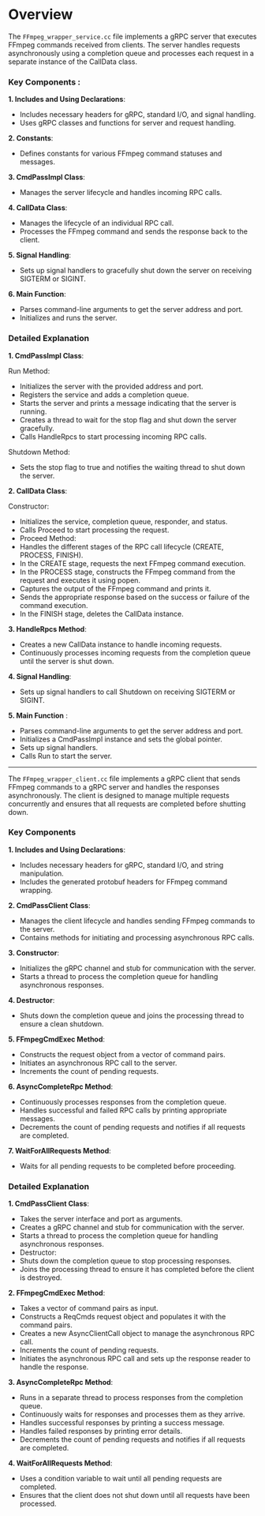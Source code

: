 # Overview
The `FFmpeg_wrapper_service.cc` file implements a gRPC server that executes FFmpeg commands received from clients. The server handles requests asynchronously using a completion queue and processes each request in a separate instance of the CallData class.

### Key Components : 

**1. Includes and Using Declarations**:
- Includes necessary headers for gRPC, standard I/O, and signal handling.
- Uses gRPC classes and functions for server and request handling.

**2. Constants**:

- Defines constants for various FFmpeg command statuses and messages.

**3. CmdPassImpl Class**:

- Manages the server lifecycle and handles incoming RPC calls.

**4. CallData Class**:

-  Manages the lifecycle of an individual RPC call.
- Processes the FFmpeg command and sends the response back to the client.

**5. Signal Handling**:

- Sets up signal handlers to gracefully shut down the server on receiving SIGTERM or SIGINT.

**6. Main Function**:

- Parses command-line arguments to get the server address and port.
- Initializes and runs the server.

### Detailed Explanation

**1. CmdPassImpl Class**:

Run Method:

- Initializes the server with the provided address and port.
- Registers the service and adds a completion queue.
- Starts the server and prints a message indicating that the server is running.
- Creates a thread to wait for the stop flag and shut down the server gracefully.
- Calls HandleRpcs to start processing incoming RPC calls.

Shutdown Method:

- Sets the stop flag to true and notifies the waiting thread to shut down the server.

**2. CallData Class**:

Constructor:

- Initializes the service, completion queue, responder, and status.
- Calls Proceed to start processing the request.
- Proceed Method:
- Handles the different stages of the RPC call lifecycle (CREATE, PROCESS, FINISH).
- In the CREATE stage, requests the next FFmpeg command execution.
- In the PROCESS stage, constructs the FFmpeg command from the request and executes it using popen.
- Captures the output of the FFmpeg command and prints it.
- Sends the appropriate response based on the success or failure of the command execution.
- In the FINISH stage, deletes the CallData instance.

**3. HandleRpcs Method**:

- Creates a new CallData instance to handle incoming requests.
- Continuously processes incoming requests from the completion queue until the server is shut down.

**4. Signal Handling**:

- Sets up signal handlers to call Shutdown on receiving SIGTERM or SIGINT.

**5. Main Function** :

- Parses command-line arguments to get the server address and port.
- Initializes a CmdPassImpl instance and sets the global pointer.
- Sets up signal handlers.
- Calls Run to start the server.

--------------------------------------------------------------------------------------------------------------------

The `FFmpeg_wrapper_client.cc` file implements a gRPC client that sends FFmpeg commands to a gRPC server and handles the responses asynchronously. The client is designed to manage multiple requests concurrently and ensures that all requests are completed before shutting down.

### Key Components
**1. Includes and Using Declarations**:

- Includes necessary headers for gRPC, standard I/O, and string manipulation.
- Includes the generated protobuf headers for FFmpeg command wrapping.

**2. CmdPassClient Class**:

- Manages the client lifecycle and handles sending FFmpeg commands to the server.
- Contains methods for initiating and processing asynchronous RPC calls.

**3. Constructor**:

- Initializes the gRPC channel and stub for communication with the server.
- Starts a thread to process the completion queue for handling asynchronous responses.

**4. Destructor**:

- Shuts down the completion queue and joins the processing thread to ensure a clean shutdown.

**5. FFmpegCmdExec Method**:

- Constructs the request object from a vector of command pairs.
- Initiates an asynchronous RPC call to the server.
- Increments the count of pending requests.

**6. AsyncCompleteRpc Method**:

- Continuously processes responses from the completion queue.
- Handles successful and failed RPC calls by printing appropriate messages.
- Decrements the count of pending requests and notifies if all requests are completed.

**7. WaitForAllRequests Method**:

- Waits for all pending requests to be completed before proceeding.

### Detailed Explanation

**1. CmdPassClient Class**:

- Takes the server interface and port as arguments.
- Creates a gRPC channel and stub for communication with the server.
- Starts a thread to process the completion queue for handling asynchronous responses.
- Destructor:
- Shuts down the completion queue to stop processing responses.
- Joins the processing thread to ensure it has completed before the client is destroyed.

**2. FFmpegCmdExec Method**:

- Takes a vector of command pairs as input.
- Constructs a ReqCmds request object and populates it with the command pairs.
- Creates a new AsyncClientCall object to manage the asynchronous RPC call.
- Increments the count of pending requests.
- Initiates the asynchronous RPC call and sets up the response reader to handle the response.

**3. AsyncCompleteRpc Method**:

- Runs in a separate thread to process responses from the completion queue.
- Continuously waits for responses and processes them as they arrive.
- Handles successful responses by printing a success message.
- Handles failed responses by printing error details.
- Decrements the count of pending requests and notifies if all requests are completed.

**4. WaitForAllRequests Method**:

- Uses a condition variable to wait until all pending requests are completed.
- Ensures that the client does not shut down until all requests have been processed.
